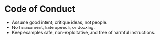 # Code of Conduct

- Assume good intent; critique ideas, not people.
- No harassment, hate speech, or doxxing.
- Keep examples safe, non-exploitative, and free of harmful instructions.
